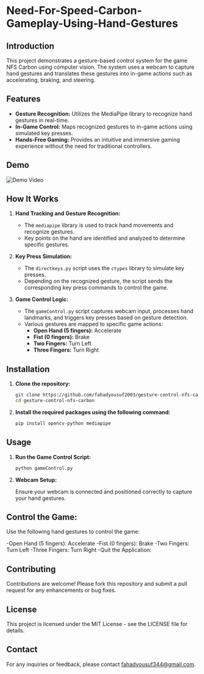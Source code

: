 # Need-For-Speed-Carbon-Gameplay-Using-Hand-Gestures

## Introduction

This project demonstrates a gesture-based control system for the game NFS Carbon using computer vision. The system uses a webcam to capture hand gestures and translates these gestures into in-game actions such as accelerating, braking, and steering.

## Features

- **Gesture Recognition:** Utilizes the MediaPipe library to recognize hand gestures in real-time.
- **In-Game Control:** Maps recognized gestures to in-game actions using simulated key presses.
- **Hands-Free Gaming:** Provides an intuitive and immersive gaming experience without the need for traditional controllers.

## Demo

![Demo Video](https://www.linkedin.com/posts/fahad-yousuf-0803581b9_computervision-gaming-nfscarbon-activity-7222688100487974913-jVTK?utm_source=share&utm_medium=member_desktop)  

## How It Works

1. **Hand Tracking and Gesture Recognition:**
   - The `mediapipe` library is used to track hand movements and recognize gestures.
   - Key points on the hand are identified and analyzed to determine specific gestures.

2. **Key Press Simulation:**
   - The `directkeys.py` script uses the `ctypes` library to simulate key presses.
   - Depending on the recognized gesture, the script sends the corresponding key press commands to control the game.

3. **Game Control Logic:**
   - The `gameControl.py` script captures webcam input, processes hand landmarks, and triggers key presses based on gesture detection.
   - Various gestures are mapped to specific game actions:
     - **Open Hand (5 fingers):** Accelerate
     - **Fist (0 fingers):** Brake
     - **Two Fingers:** Turn Left
     - **Three Fingers:** Turn Right

## Installation

1. **Clone the repository:**
   ```bash
   git clone https://github.com/fahadyousuf2003/gesture-control-nfs-carbon.git
   cd gesture-control-nfs-carbon

2. **Install the required packages using the following command:**
   ```bash
   pip install opencv-python mediapipe

## Usage

1. **Run the Game Control Script:**
   ```bash
   python gameControl.py
   
2. **Webcam Setup:**

    Ensure your webcam is connected and positioned correctly to capture your hand gestures.

## Control the Game:

Use the following hand gestures to control the game:

  -Open Hand (5 fingers): Accelerate
  -Fist (0 fingers): Brake
  -Two Fingers: Turn Left
  -Three Fingers: Turn Right
  -Quit the Application:


## Contributing
Contributions are welcome! Please fork this repository and submit a pull request for any enhancements or bug fixes.

## License
This project is licensed under the MIT License - see the LICENSE file for details.

## Contact
For any inquiries or feedback, please contact fahadyousuf344@gmail.com.
